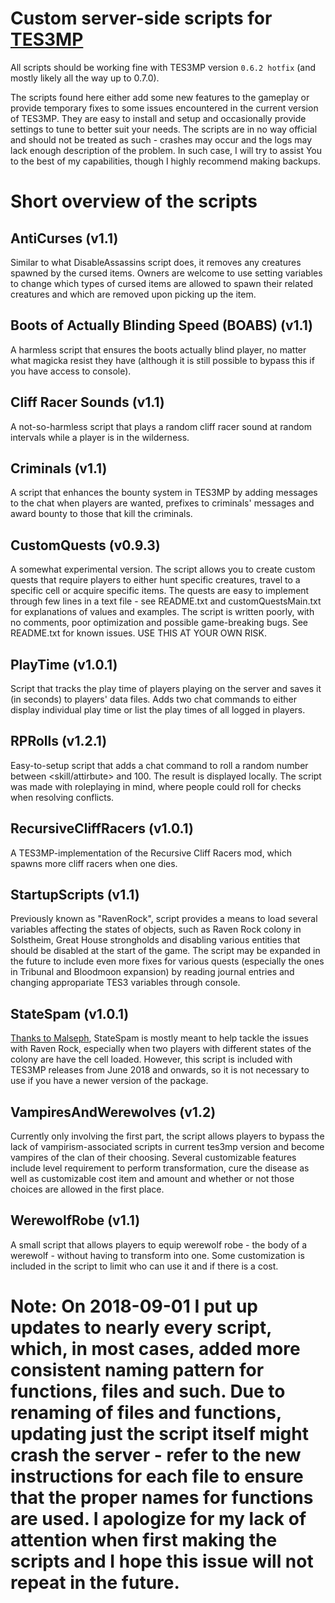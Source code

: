 # Custom server-side scripts for [TES3MP](https://tes3mp.com/)
All scripts should be working fine with TES3MP version `0.6.2 hotfix` (and mostly likely all the way up to 0.7.0).

The scripts found here either add some new features to the gameplay or provide temporary fixes to some issues encountered in the current version of TES3MP. They are easy to install and setup and occasionally provide settings to tune to better suit your needs.
The scripts are in no way official and should not be treated as such - crashes may occur and the logs may lack enough description of the problem. In such case, I will try to assist You to the best of my capabilities, though I highly recommend making backups.

# Short overview of the scripts

## AntiCurses (v1.1)
Similar to what DisableAssassins script does, it removes any creatures spawned by the cursed items. Owners are welcome to use setting variables to change which types of cursed items are allowed to spawn their related creatures and which are removed upon picking up the item.

## Boots of Actually Blinding Speed (BOABS) (v1.1)
A harmless script that ensures the boots actually blind player, no matter what magicka resist they have (although it is still possible to bypass this if you have access to console).

## Cliff Racer Sounds (v1.1)
A not-so-harmless script that plays a random cliff racer sound at random intervals while a player is in the wilderness.

## Criminals (v1.1)
A script that enhances the bounty system in TES3MP by adding messages to the chat when players are wanted, prefixes to criminals' messages and award bounty to those that kill the criminals.

## CustomQuests (v0.9.3)
A somewhat experimental version. The script allows you to create custom quests that require players to either hunt specific creatures, travel to a specific cell or acquire specific items. The quests are easy to implement through few lines in a text file - see README.txt and customQuestsMain.txt for explanations of values and examples. The script is written poorly, with no comments, poor optimization and possible game-breaking bugs. See README.txt for known issues. USE THIS AT YOUR OWN RISK.

## PlayTime (v1.0.1)
Script that tracks the play time of players playing on the server and saves it (in seconds) to players' data files. Adds two chat commands to either display individual play time or list the play times of all logged in players.

## RPRolls (v1.2.1)
Easy-to-setup script that adds a chat command to roll a random number between <skill/attirbute> and 100. The result is displayed locally. The script was made with roleplaying in mind, where people could roll for checks when resolving conflicts.

## RecursiveCliffRacers (v1.0.1)
A TES3MP-implementation of the Recursive Cliff Racers mod, which spawns more cliff racers when one dies.
  
## StartupScripts (v1.1)
Previously known as "RavenRock", script provides a means to load several variables affecting the states of objects, such as Raven Rock colony in Solstheim, Great House strongholds and disabling various entities that should be disabled at the start of the game. The script may be expanded in the future to include even more fixes for various quests (especially the ones in Tribunal and Bloodmoon expansion) by reading journal entries and changing appropariate TES3 variables through console.

## StateSpam (v1.0.1)
[Thanks to Malseph](https://github.com/Malseph/Mal-s-Public-Server-Scripts-for-Tes3MP/blob/master/Console%20state%20spam%20prevention.lua), StateSpam is mostly meant to help tackle the issues with Raven Rock, especially when two players with different states of the colony are have the cell loaded. However, this script is included with TES3MP releases from June 2018 and onwards, so it is not necessary to use if you have a newer version of the package.

## VampiresAndWerewolves (v1.2)
Currently only involving the first part, the script allows players to bypass the lack of vampirism-associated scripts in current tes3mp version and become vampires of the clan of their choosing. Several customizable features include level requirement to perform transformation, cure the disease as well as customizable cost item and amount and whether or not those choices are allowed in the first place.

## WerewolfRobe (v1.1)
A small script that allows players to equip werewolf robe - the body of a werewolf - without having to transform into one. Some customization is included in the script to limit who can use it and if there is a cost.

# Note: On 2018-09-01 I put up updates to nearly every script, which, in most cases, added more consistent naming pattern for functions, files and such. Due to renaming of files and functions, updating just the script itself might crash the server - refer to the new instructions for each file to ensure that the proper names for functions are used. I apologize for my lack of attention when first making the scripts and I hope this issue will not repeat in the future.